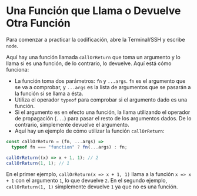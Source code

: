 # Una Función que Llama o Devuelve Otra Función

Para comenzar a practicar la codificación, abre la Terminal/SSH y escribe `node`.

Aquí hay una función llamada `callOrReturn` que toma un argumento y lo llama si es una función, de lo contrario, lo devuelve. Aquí está cómo funciona:

- La función toma dos parámetros: `fn` y `...args`. `fn` es el argumento que se va a comprobar, y `...args` es la lista de argumentos que se pasarán a la función si se llama a ésta.
- Utiliza el operador `typeof` para comprobar si el argumento dado es una función.
- Si el argumento es en efecto una función, la llama utilizando el operador de propagación (`...`) para pasar el resto de los argumentos dados. De lo contrario, simplemente devuelve el argumento.
- Aquí hay un ejemplo de cómo utilizar la función `callOrReturn`:

```js
const callOrReturn = (fn, ...args) =>
  typeof fn === "function" ? fn(...args) : fn;

callOrReturn((x) => x + 1, 1); // 2
callOrReturn(1, 1); // 1
```

En el primer ejemplo, `callOrReturn(x => x + 1, 1)` llama a la función `x => x + 1` con el argumento `1`, lo que devuelve `2`. En el segundo ejemplo, `callOrReturn(1, 1)` simplemente devuelve `1` ya que no es una función.
